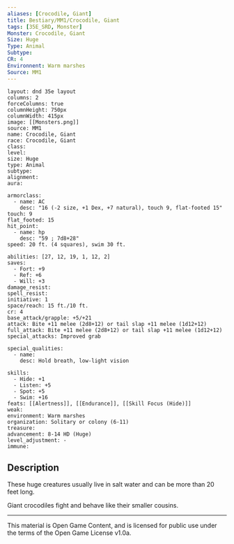 ```yaml
---
aliases: [Crocodile, Giant]
title: Bestiary/MM1/Crocodile, Giant
tags: [35E_SRD, Monster]
Monster: Crocodile, Giant
Size: Huge
Type: Animal
Subtype: 
CR: 4
Environnent: Warm marshes
Source: MM1
---
```


```statblock
layout: dnd 35e layout
columns: 2
forceColumns: true
columnHeight: 750px
columnWidth: 415px
image: [[Monsters.png]]
source: MM1
name: Crocodile, Giant
race: Crocodile, Giant
class: 
level: 
size: Huge
type: Animal
subtype: 
alignment: 
aura: 

armorclass:
  - name: AC
    desc: "16 (-2 size, +1 Dex, +7 natural), touch 9, flat-footed 15"
touch: 9
flat_footed: 15
hit_point:
  - name: hp
    desc: "59 ; 7d8+28"
speed: 20 ft. (4 squares), swim 30 ft.

abilities: [27, 12, 19, 1, 12, 2]
saves:
  - Fort: +9
  - Ref: +6
  - Will: +3
damage_resist: 
spell_resist: 
initiative: 1
space/reach: 15 ft./10 ft.
cr: 4
base_attack/grapple: +5/+21
attack: Bite +11 melee (2d8+12) or tail slap +11 melee (1d12+12)
full_attack: Bite +11 melee (2d8+12) or tail slap +11 melee (1d12+12)
special_attacks: Improved grab

special_qualities:
  - name: 
    desc: Hold breath, low-light vision

skills:
  - Hide: +1
  - Listen: +5
  - Spot: +5
  - Swim: +16
feats: [[Alertness]], [[Endurance]], [[Skill Focus (Hide)]]
weak: 
environment: Warm marshes
organization: Solitary or colony (6-11)
treasure: 
advancement: 8-14 HD (Huge)
level_adjustment: -
immune: 
```

## Description

<p>These huge creatures usually live in salt water and can be more than 20 feet long.</p>
<p>Giant crocodiles fight and behave like their smaller cousins.</p>

---

This material is Open Game Content, and is licensed for public use under
the terms of the Open Game License v1.0a.
